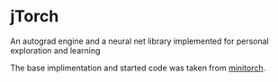 # jTorch
An autograd engine and a neural net library implemented for personal exploration and learning

The base implimentation and started code was taken from [minitorch](https://minitorch.github.io/).